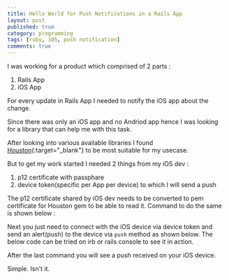 ```yaml
---
title: Hello World for Push Notifications in a Rails App 
layout: post
published: true
category: programming
tags: [ruby, iOS, push notification]
comments: true
---
```


I was working for a product which comprised of 2 parts :

1. Rails App
2. iOS App

For every update in Rails App I needed to notify the iOS app about the change.

Since there was only an iOS app and no Andriod app hence I was looking for a library that can help me with this task.

After looking into various available libraries I found [Houston](https://github.com/nomad/houston){:target="_blank"} to be most suitable for my usecase.

But to get my work started I needed 2 things from my iOS dev :

1. p12 certificate with passphare
2. device token(specific per App per device) to which I will send a push

The p12 certificate shared by iOS dev needs to be converted to pem certificate for Houston gem to be able to read it. Command to do the same is shown below :

<script src="https://gist.github.com/Amit-Thawait/8a4b19e4617954f2512164f77d7e6d10.js"></script>

Next you just need to connect with the iOS device via device token and send an alert(push) to the device via `push` method as shown below. The below code can be tried on irb or rails console to see it in action.

<script src="https://gist.github.com/Amit-Thawait/d1ce8a318449b079dc55de1b91bb7a72.js"></script>

After the last command you will see a push received on your iOS device.

Simple. Isn't it.